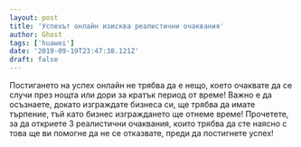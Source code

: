 ```yaml
---
layout: post
title: 'Успехът онлайн изисква реалистични очаквания'
author: Ghost
tags: ['huawei']
date: '2019-09-19T23:47:38.121Z'
draft: false
---
```


Постигането на успех онлайн не трябва да е нещо, което очаквате да се случи през нощта или дори за кратък период от време! Важно е да осъзнаете, докато изграждате бизнеса си, ще трябва да имате търпение, тъй като бизнес изграждането ще отнеме време! Прочетете, за да откриете 3 реалистични очаквания, които трябва да сте наясно с това ще ви помогне да не се отказвате, преди да постигнете успех!
